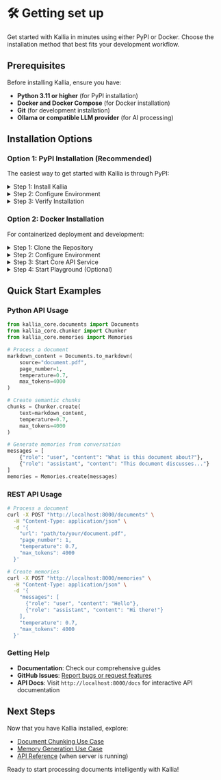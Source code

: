 # 🛠️ Getting set up

Get started with Kallia in minutes using either PyPI or Docker. Choose the installation method that best fits your development workflow.

## Prerequisites

Before installing Kallia, ensure you have:

- **Python 3.11 or higher** (for PyPI installation)
- **Docker and Docker Compose** (for Docker installation)
- **Git** (for development installation)
- **Ollama or compatible LLM provider** (for AI processing)

## Installation Options

### Option 1: PyPI Installation (Recommended)

The easiest way to get started with Kallia is through PyPI:

<details>

<summary>Step 1: Install Kallia</summary>

Install Kallia using pip:

```bash
pip install kallia
```

</details>

<details>

<summary>Step 2: Configure Environment</summary>

Create a `.env` file with your LLM provider configuration:

```bash
# LLM Provider Configuration
KALLIA_PROVIDER_API_KEY=ollama
KALLIA_PROVIDER_BASE_URL=http://localhost:11434/v1
KALLIA_PROVIDER_MODEL=qwen2.5vl:32b
```

**For Ollama (Default):**

- Install Ollama from [https://ollama.ai](https://ollama.ai)
- Pull the required model: `ollama pull qwen2.5vl:32b`
- Start Ollama service

**For OpenAI:**

```bash
KALLIA_PROVIDER_API_KEY=your_openai_api_key
KALLIA_PROVIDER_BASE_URL=https://api.openai.com/v1
KALLIA_PROVIDER_MODEL=gpt-4o-mini
```

</details>

<details>

<summary>Step 3: Verify Installation</summary>

Verify your installation by importing Kallia:

```python
from kallia_core.documents import Documents
from kallia_core.chunker import Chunker
from kallia_core.memories import Memories

print("Kallia installed successfully!")
```

</details>

### Option 2: Docker Installation

For containerized deployment and development:

<details>

<summary>Step 1: Clone the Repository</summary>

```bash
git clone https://github.com/kallia-project/kallia.git
cd kallia
```

</details>

<details>

<summary>Step 2: Configure Environment</summary>

Set up environment variables for both core and playground services:

**Core Service:**

```bash
cd kallia/core
cp .env.example .env
# Edit .env with your LLM provider configuration
```

**Playground Service:**

```bash
cd kallia/playground
cp .env.example .env
# Edit .env with your LLM provider configuration
```

Example `.env` configuration:

```bash
# For Ollama (default)
KALLIA_PROVIDER_API_KEY=ollama
KALLIA_PROVIDER_BASE_URL=http://localhost:11434/v1
KALLIA_PROVIDER_MODEL=qwen2.5vl:32b

# For OpenAI
# KALLIA_PROVIDER_API_KEY=your_openai_api_key
# KALLIA_PROVIDER_BASE_URL=https://api.openai.com/v1
# KALLIA_PROVIDER_MODEL=gpt-4o-mini
```

</details>

<details>

<summary>Step 3: Start Core API Service</summary>

Launch the core API service using Docker Compose:

```bash
cd kallia/core
docker-compose up -d
```

The core API will be available at `http://localhost:8000`

</details>

<details>

<summary>Step 4: Start Playground (Optional)</summary>

Launch the interactive playground:

```bash
cd kallia/playground
docker-compose up -d
```

The playground will be available at `http://localhost:8000`

Access the Chainlit interface for interactive document Q&A.

</details>

## Quick Start Examples

### Python API Usage

```python
from kallia_core.documents import Documents
from kallia_core.chunker import Chunker
from kallia_core.memories import Memories

# Process a document
markdown_content = Documents.to_markdown(
    source="document.pdf",
    page_number=1,
    temperature=0.7,
    max_tokens=4000
)

# Create semantic chunks
chunks = Chunker.create(
    text=markdown_content,
    temperature=0.7,
    max_tokens=4000
)

# Generate memories from conversation
messages = [
    {"role": "user", "content": "What is this document about?"},
    {"role": "assistant", "content": "This document discusses..."}
]
memories = Memories.create(messages)
```

### REST API Usage

```bash
# Process a document
curl -X POST "http://localhost:8000/documents" \
  -H "Content-Type: application/json" \
  -d '{
    "url": "path/to/your/document.pdf",
    "page_number": 1,
    "temperature": 0.7,
    "max_tokens": 4000
  }'

# Create memories
curl -X POST "http://localhost:8000/memories" \
  -H "Content-Type: application/json" \
  -d '{
    "messages": [
      {"role": "user", "content": "Hello"},
      {"role": "assistant", "content": "Hi there!"}
    ],
    "temperature": 0.7,
    "max_tokens": 4000
  }'
```

### Getting Help

- **Documentation**: Check our comprehensive guides
- **GitHub Issues**: [Report bugs or request features](https://github.com/kallia-project/kallia/issues)
- **API Docs**: Visit `http://localhost:8000/docs` for interactive API documentation

## Next Steps

Now that you have Kallia installed, explore:

- [Document Chunking Use Case](../../use-cases/document-chunking.md)
- [Memory Generation Use Case](../../use-cases/memory-generation.md)
- [API Reference](http://localhost:8000/docs) (when server is running)

Ready to start processing documents intelligently with Kallia!
